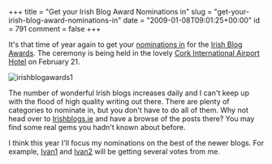 +++
title = "Get your Irish Blog Award Nominations in"
slug = "get-your-irish-blog-award-nominations-in"
date = "2009-01-08T09:01:25+00:00"
id = 791
comment = false
+++

It's that time of year again to get your [nominations in](http://awards.ie/blogawards/nominations/) for the [Irish Blog Awards](http://awards.ie/blogawards/). The ceremony is being held in the lovely [Cork International Airport Hotel](http://www.corkinternationalairporthotel.com/) on February 21.

![irishblogawards1](https://d1tidq54inel9p.cloudfront.net/wp-content/uploads/2009/01/irishblogawards1.jpg "irishblogawards1")

The number of wonderful Irish blogs increases daily and I can't keep up with the flood of high quality writing out there. There are plenty of categories to nominate in, but you don't have to do all of them. Why not head over to [Irishblogs.ie](http://www.irishblogs.ie/) and have a browse of the posts there? You may find some real gems you hadn't known about before.

I think this year I'll focus my nominations on the best of the newer blogs. For example, [Ivan1](http://messy-chef.com/blog/) and [Ivan2](http://foodculturewestcork.wordpress.com/) will be getting several votes from me.

